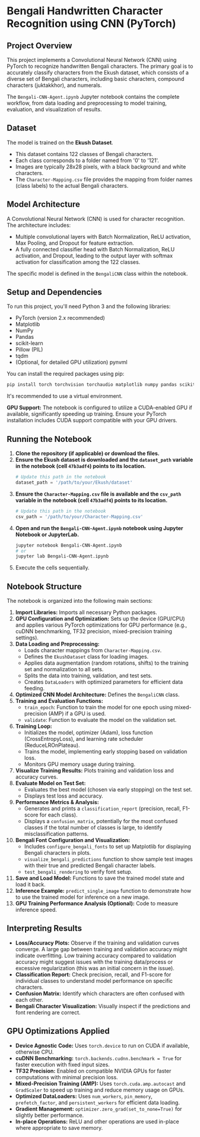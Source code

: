 # Bengali Handwritten Character Recognition using CNN (PyTorch)

## Project Overview

This project implements a Convolutional Neural Network (CNN) using PyTorch to recognize handwritten Bengali characters. The primary goal is to accurately classify characters from the Ekush dataset, which consists of a diverse set of Bengali characters, including basic characters, compound characters (juktakkhor), and numerals.

The `Bengali-CNN-Agent.ipynb` Jupyter notebook contains the complete workflow, from data loading and preprocessing to model training, evaluation, and visualization of results.

## Dataset

The model is trained on the **Ekush Dataset**.
- This dataset contains 122 classes of Bengali characters.
- Each class corresponds to a folder named from '0' to '121'.
- Images are typically 28x28 pixels, with a black background and white characters.
- The `Character-Mapping.csv` file provides the mapping from folder names (class labels) to the actual Bengali characters.

## Model Architecture

A Convolutional Neural Network (CNN) is used for character recognition. The architecture includes:
- Multiple convolutional layers with Batch Normalization, ReLU activation, Max Pooling, and Dropout for feature extraction.
- A fully connected classifier head with Batch Normalization, ReLU activation, and Dropout, leading to the output layer with softmax activation for classification among the 122 classes.

The specific model is defined in the `BengaliCNN` class within the notebook.

## Setup and Dependencies

To run this project, you'll need Python 3 and the following libraries:

- PyTorch (version 2.x recommended)
- Matplotlib
- NumPy
- Pandas
- scikit-learn
- Pillow (PIL)
- tqdm
- (Optional, for detailed GPU utilization) pynvml

You can install the required packages using pip:
```bash
pip install torch torchvision torchaudio matplotlib numpy pandas scikit-learn pillow tqdm pynvml
```
It's recommended to use a virtual environment.

**GPU Support:**
The notebook is configured to utilize a CUDA-enabled GPU if available, significantly speeding up training. Ensure your PyTorch installation includes CUDA support compatible with your GPU drivers.

## Running the Notebook

1.  **Clone the repository (if applicable) or download the files.**
2.  **Ensure the Ekush dataset is downloaded and the `dataset_path` variable in the notebook (cell `47b3adf4`) points to its location.**
    ```python
    # Update this path in the notebook
    dataset_path = '/path/to/your/Ekush/dataset'
    ```
3.  **Ensure the `Character-Mapping.csv` file is available and the `csv_path` variable in the notebook (cell `47b3adf4`) points to its location.**
    ```python
    # Update this path in the notebook
    csv_path = '/path/to/your/Character-Mapping.csv'
    ```
4.  **Open and run the `Bengali-CNN-Agent.ipynb` notebook using Jupyter Notebook or JupyterLab.**
    ```bash
    jupyter notebook Bengali-CNN-Agent.ipynb
    # or
    jupyter lab Bengali-CNN-Agent.ipynb
    ```
5.  Execute the cells sequentially.

## Notebook Structure

The notebook is organized into the following main sections:

1.  **Import Libraries:** Imports all necessary Python packages.
2.  **GPU Configuration and Optimization:** Sets up the device (GPU/CPU) and applies various PyTorch optimizations for GPU performance (e.g., cuDNN benchmarking, TF32 precision, mixed-precision training settings).
3.  **Data Loading and Preprocessing:**
    *   Loads character mappings from `Character-Mapping.csv`.
    *   Defines the `EkushDataset` class for loading images.
    *   Applies data augmentation (random rotations, shifts) to the training set and normalization to all sets.
    *   Splits the data into training, validation, and test sets.
    *   Creates `DataLoaders` with optimized parameters for efficient data feeding.
4.  **Optimized CNN Model Architecture:** Defines the `BengaliCNN` class.
5.  **Training and Evaluation Functions:**
    *   `train_epoch`: Function to train the model for one epoch using mixed-precision (AMP) if a GPU is used.
    *   `validate`: Function to evaluate the model on the validation set.
6.  **Training Loop:**
    *   Initializes the model, optimizer (Adam), loss function (CrossEntropyLoss), and learning rate scheduler (ReduceLROnPlateau).
    *   Trains the model, implementing early stopping based on validation loss.
    *   Monitors GPU memory usage during training.
7.  **Visualize Training Results:** Plots training and validation loss and accuracy curves.
8.  **Evaluate Model on Test Set:**
    *   Evaluates the best model (chosen via early stopping) on the test set.
    *   Displays test loss and accuracy.
9.  **Performance Metrics & Analysis:**
    *   Generates and prints a `classification_report` (precision, recall, F1-score for each class).
    *   Displays a `confusion_matrix`, potentially for the most confused classes if the total number of classes is large, to identify misclassification patterns.
10. **Bengali Font Configuration and Visualization:**
    *   Includes `configure_bengali_fonts` to set up Matplotlib for displaying Bengali characters in plots.
    *   `visualize_bengali_predictions` function to show sample test images with their true and predicted Bengali character labels.
    *   `test_bengali_rendering` to verify font setup.
11. **Save and Load Model:** Functions to save the trained model state and load it back.
12. **Inference Example:** `predict_single_image` function to demonstrate how to use the trained model for inference on a new image.
13. **GPU Training Performance Analysis (Optional):** Code to measure inference speed.

## Interpreting Results

-   **Loss/Accuracy Plots:** Observe if the training and validation curves converge. A large gap between training and validation accuracy might indicate overfitting. Low training accuracy compared to validation accuracy might suggest issues with the training data/process or excessive regularization (this was an initial concern in the issue).
-   **Classification Report:** Check precision, recall, and F1-score for individual classes to understand model performance on specific characters.
-   **Confusion Matrix:** Identify which characters are often confused with each other.
-   **Bengali Character Visualization:** Visually inspect if the predictions and font rendering are correct.

## GPU Optimizations Applied

-   **Device Agnostic Code:** Uses `torch.device` to run on CUDA if available, otherwise CPU.
-   **cuDNN Benchmarking:** `torch.backends.cudnn.benchmark = True` for faster execution with fixed input sizes.
-   **TF32 Precision:** Enabled on compatible NVIDIA GPUs for faster computations with minimal precision loss.
-   **Mixed-Precision Training (AMP):** Uses `torch.cuda.amp.autocast` and `GradScaler` to speed up training and reduce memory usage on GPUs.
-   **Optimized DataLoaders:** Uses `num_workers`, `pin_memory`, `prefetch_factor`, and `persistent_workers` for efficient data loading.
-   **Gradient Management:** `optimizer.zero_grad(set_to_none=True)` for slightly better performance.
-   **In-place Operations:** ReLU and other operations are used in-place where appropriate to save memory.
